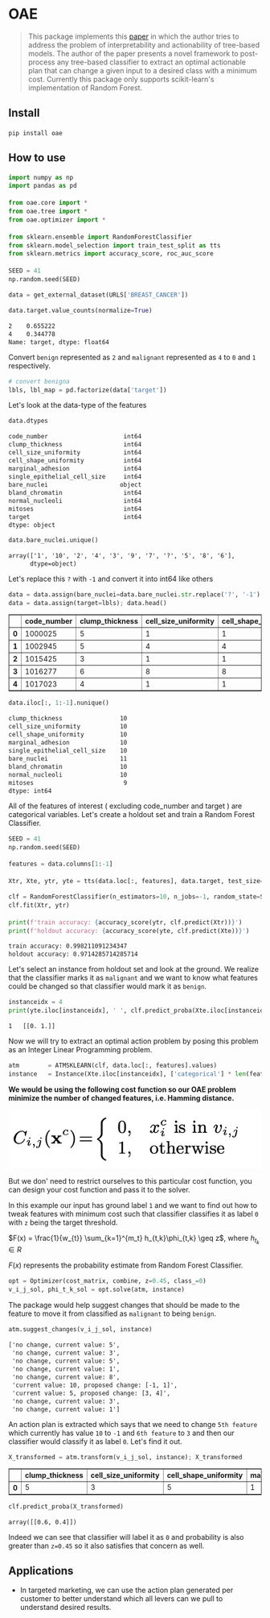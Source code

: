 # OAE
> This package implements this <a href='https://www.cse.wustl.edu/~ychen/public/OAE.pdf'>paper</a> in which the author tries to address the problem of interpretability and actionability of tree-based models. The author of the paper presents a novel framework to post-process any tree-based classifier to extract an optimal actionable plan that can change a given input to a desired class with a minimum cost. Currently this package only supports scikit-learn's implementation of Random Forest.


## Install

`pip install oae`

## How to use

```python
import numpy as np
import pandas as pd

from oae.core import *
from oae.tree import *
from oae.optimizer import *

from sklearn.ensemble import RandomForestClassifier
from sklearn.model_selection import train_test_split as tts
from sklearn.metrics import accuracy_score, roc_auc_score

SEED = 41
np.random.seed(SEED)
```

```python
data = get_external_dataset(URLS['BREAST_CANCER'])
```

```python
data.target.value_counts(normalize=True)
```




    2    0.655222
    4    0.344778
    Name: target, dtype: float64



Convert `benign` represented as `2` and `malignant` represented as `4` to `0` and `1` respectively.

```python
# convert benigna
lbls, lbl_map = pd.factorize(data['target'])
```

Let's look at the data-type of the features

```python
data.dtypes
```




    code_number                     int64
    clump_thickness                 int64
    cell_size_uniformity            int64
    cell_shape_uniformity           int64
    marginal_adhesion               int64
    single_epithelial_cell_size     int64
    bare_nuclei                    object
    bland_chromatin                 int64
    normal_nucleoli                 int64
    mitoses                         int64
    target                          int64
    dtype: object



```python
data.bare_nuclei.unique()
```




    array(['1', '10', '2', '4', '3', '9', '7', '?', '5', '8', '6'],
          dtype=object)



Let's replace this `?` with `-1` and convert it into int64 like others

```python
data = data.assign(bare_nuclei=data.bare_nuclei.str.replace('?', '-1').astype(np.int))
data = data.assign(target=lbls); data.head()
```




<div>
<style scoped>
    .dataframe tbody tr th:only-of-type {
        vertical-align: middle;
    }

    .dataframe tbody tr th {
        vertical-align: top;
    }

    .dataframe thead th {
        text-align: right;
    }
</style>
<table border="1" class="dataframe">
  <thead>
    <tr style="text-align: right;">
      <th></th>
      <th>code_number</th>
      <th>clump_thickness</th>
      <th>cell_size_uniformity</th>
      <th>cell_shape_uniformity</th>
      <th>marginal_adhesion</th>
      <th>single_epithelial_cell_size</th>
      <th>bare_nuclei</th>
      <th>bland_chromatin</th>
      <th>normal_nucleoli</th>
      <th>mitoses</th>
      <th>target</th>
    </tr>
  </thead>
  <tbody>
    <tr>
      <th>0</th>
      <td>1000025</td>
      <td>5</td>
      <td>1</td>
      <td>1</td>
      <td>1</td>
      <td>2</td>
      <td>1</td>
      <td>3</td>
      <td>1</td>
      <td>1</td>
      <td>0</td>
    </tr>
    <tr>
      <th>1</th>
      <td>1002945</td>
      <td>5</td>
      <td>4</td>
      <td>4</td>
      <td>5</td>
      <td>7</td>
      <td>10</td>
      <td>3</td>
      <td>2</td>
      <td>1</td>
      <td>0</td>
    </tr>
    <tr>
      <th>2</th>
      <td>1015425</td>
      <td>3</td>
      <td>1</td>
      <td>1</td>
      <td>1</td>
      <td>2</td>
      <td>2</td>
      <td>3</td>
      <td>1</td>
      <td>1</td>
      <td>0</td>
    </tr>
    <tr>
      <th>3</th>
      <td>1016277</td>
      <td>6</td>
      <td>8</td>
      <td>8</td>
      <td>1</td>
      <td>3</td>
      <td>4</td>
      <td>3</td>
      <td>7</td>
      <td>1</td>
      <td>0</td>
    </tr>
    <tr>
      <th>4</th>
      <td>1017023</td>
      <td>4</td>
      <td>1</td>
      <td>1</td>
      <td>3</td>
      <td>2</td>
      <td>1</td>
      <td>3</td>
      <td>1</td>
      <td>1</td>
      <td>0</td>
    </tr>
  </tbody>
</table>
</div>



```python
data.iloc[:, 1:-1].nunique()
```




    clump_thickness                10
    cell_size_uniformity           10
    cell_shape_uniformity          10
    marginal_adhesion              10
    single_epithelial_cell_size    10
    bare_nuclei                    11
    bland_chromatin                10
    normal_nucleoli                10
    mitoses                         9
    dtype: int64



All of the features of interest ( excluding code_number and target ) are categorical variables. Let's create a holdout set and train a Random Forest Classifier.

```python
SEED = 41
np.random.seed(SEED)
               
features = data.columns[1:-1]

Xtr, Xte, ytr, yte = tts(data.loc[:, features], data.target, test_size=.2, random_state=SEED)
```

```python
clf = RandomForestClassifier(n_estimators=10, n_jobs=-1, random_state=SEED)
clf.fit(Xtr, ytr)

print(f'train accuracy: {accuracy_score(ytr, clf.predict(Xtr))}')
print(f'holdout accuracy: {accuracy_score(yte, clf.predict(Xte))}')
```

    train accuracy: 0.998211091234347
    holdout accuracy: 0.9714285714285714


Let's select an instance from holdout set and look at the ground. We realize that the classifier marks it as `malignant` and we want to know what features could be changed so that classifier would mark it as `benign`.

```python
instanceidx = 4
print(yte.iloc[instanceidx], ' ', clf.predict_proba(Xte.iloc[instanceidx:instanceidx+1]))
```

    1   [[0. 1.]]


Now we will try to extract an optimal action problem by posing this problem as an Integer Linear Programming problem.

```python
atm        = ATMSKLEARN(clf, data.loc[:, features].values)
instance   = Instance(Xte.iloc[instanceidx], ['categorical'] * len(features))
```

**We would be using the following cost function so our  OAE problem minimize the number of changed features, i.e. Hamming distance.**

![](images/cost_function_def.png)

But we don' need to restrict ourselves to this particular cost function, you can design your cost function and pass it to the solver.

In this example our input has ground label `1` and we want to find out how to tweak features with minimum cost such that classifier classifies it as label `0` with `z` being the target threshold.

$F(x) = \frac{1}{w_{t}} \sum_{k=1}^{m_t} h_{t,k}\phi_{t,k} \geq z$, where $h_{t_k} \in R$

$F(x)$ represents the probability estimate from Random Forest Classifier.

```python
opt = Optimizer(cost_matrix, combine, z=0.45, class_=0)
v_i_j_sol, phi_t_k_sol = opt.solve(atm, instance)
```

The package would help suggest changes that should be made to the feature to move it from classified as `malignant` to being `benign`.

```python
atm.suggest_changes(v_i_j_sol, instance)
```




    ['no change, current value: 5',
     'no change, current value: 3',
     'no change, current value: 5',
     'no change, current value: 1',
     'no change, current value: 8',
     'current value: 10, proposed change: [-1, 1]',
     'current value: 5, proposed change: [3, 4]',
     'no change, current value: 3',
     'no change, current value: 1']



An action plan is extracted which says that we need to change `5th feature` which currently has value `10` to `-1` and `6th feature` to `3` and then our classifier would classify it as label `0`. Let's find it out.

```python
X_transformed = atm.transform(v_i_j_sol, instance); X_transformed
```




<div>
<style scoped>
    .dataframe tbody tr th:only-of-type {
        vertical-align: middle;
    }

    .dataframe tbody tr th {
        vertical-align: top;
    }

    .dataframe thead th {
        text-align: right;
    }
</style>
<table border="1" class="dataframe">
  <thead>
    <tr style="text-align: right;">
      <th></th>
      <th>clump_thickness</th>
      <th>cell_size_uniformity</th>
      <th>cell_shape_uniformity</th>
      <th>marginal_adhesion</th>
      <th>single_epithelial_cell_size</th>
      <th>bare_nuclei</th>
      <th>bland_chromatin</th>
      <th>normal_nucleoli</th>
      <th>mitoses</th>
    </tr>
  </thead>
  <tbody>
    <tr>
      <th>0</th>
      <td>5</td>
      <td>3</td>
      <td>5</td>
      <td>1</td>
      <td>8</td>
      <td>-1</td>
      <td>3</td>
      <td>3</td>
      <td>1</td>
    </tr>
  </tbody>
</table>
</div>



```python
clf.predict_proba(X_transformed)
```




    array([[0.6, 0.4]])



Indeed we can see that classifier will label it as `0` and probability is also greater than `z=0.45` so it also satisfies that concern as well.

## Applications

- In targeted marketing, we can use the action plan generated per customer to better understand which all levers can we pull to understand desired results.
